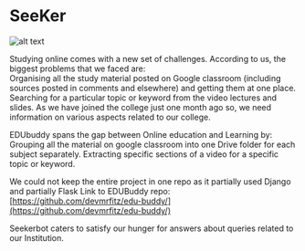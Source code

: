 # SeeKer
![alt text](https://raw.githubusercontent.com/Shikharhacks007/Web-dev-project/path/to/logo.png)

Studying online comes with a new set of challenges. According to us, the biggest problems that we faced are:  
Organising all the study material posted on Google classroom (including sources posted in comments and elsewhere) and getting them at one place.
Searching for a particular topic or keyword from the video lectures and slides.
As we have joined the college just one month ago so, we need information on various aspects related to our college.

EDUbuddy spans the gap between Online education and Learning by:
Grouping all the material on google classroom into one Drive folder for each subject separately.
Extracting specific sections of a video for a specific topic or keyword.

We could not keep the entire project in one repo as it partially used Django and partially Flask
Link to EDUBuddy repo: [https://github.com/devmrfitz/edu-buddy/](https://github.com/devmrfitz/edu-buddy/)

Seekerbot caters to satisfy our hunger for answers about queries related to our Institution.  

